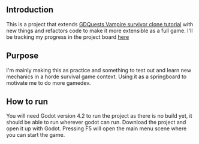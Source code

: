  ## Introduction
 This is a project that extends [GDQuests Vampire survivor clone tutorial](https://youtu.be/GwCiGixlqiU) with new things and refactors code to make it more extensible as a full game.
I'll be tracking my progress in the project board [here](https://github.com/users/Gatreh/projects/1/views/1)

 ## Purpose
 I'm mainly making this as practice and something to test out and learn new mechanics in a horde survival game context. Using it as a springboard to motivate me to do more gamedev. 

 ## How to run
 You will need Godot version 4.2 to run the project as there is no build yet, it should be able to run wherever godot can run.
 Download the project and open it up with Godot. Pressing F5 will open the main menu scene where you can start the game.